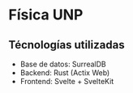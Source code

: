 # Física UNP

## Técnologías utilizadas
* Base de datos: SurrealDB
* Backend: Rust (Actix Web)
* Frontend: Svelte + SvelteKit
